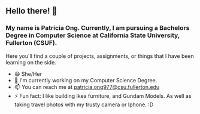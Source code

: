 ## Hello there!  👋

<!--
**patriciaong977/patriciaong977** is a ✨ _special_ ✨ repository because its `README.md` (this file) appears on your GitHub profile.

Here are some ideas to get you started:

- 🔭 I’m currently working on ...
- 🌱 I’m currently learning ...
- 👯 I’m looking to collaborate on ...
- 🤔 I’m looking for help with ...
- 💬 Ask me about ...
- 📫 How to reach me: ...
- 😄 Pronouns: ...
- ⚡ Fun fact: ...
-->

### My name is Patricia Ong. Currently, I am pursuing a Bachelors Degree in Computer Science at California State University, Fullerton (CSUF).
Here you'll find a couple of projects, assignments, or things that I have been learning on the side. 

- 😄 She/Her
- 🌱 I'm currently working on my Computer Science Degree. 
- 📫 You can reach me at patricia.ong977@csu.fullerton.edu
- ⚡ Fun fact: I like building Ikea furniture, and Gundam Models. As well as taking travel photos with my trusty camera or Iphone. :D
